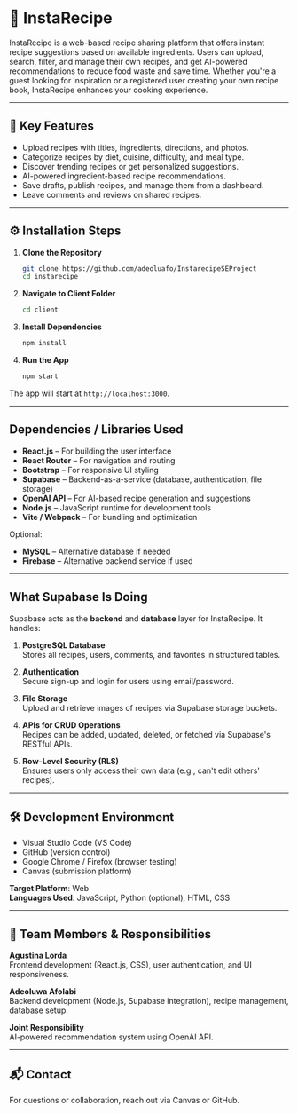 # 📌 InstaRecipe

InstaRecipe is a web-based recipe sharing platform that offers instant recipe suggestions based on available ingredients. Users can upload, search, filter, and manage their own recipes, and get AI-powered recommendations to reduce food waste and save time. Whether you're a guest looking for inspiration or a registered user creating your own recipe book, InstaRecipe enhances your cooking experience.

---

## 🚀 Key Features

- Upload recipes with titles, ingredients, directions, and photos.
- Categorize recipes by diet, cuisine, difficulty, and meal type.
- Discover trending recipes or get personalized suggestions.
- AI-powered ingredient-based recipe recommendations.
- Save drafts, publish recipes, and manage them from a dashboard.
- Leave comments and reviews on shared recipes.

---

## ⚙️ Installation Steps

1. **Clone the Repository**
   ```bash
   git clone https://github.com/adeoluafo/InstarecipeSEProject
   cd instarecipe
   ```

2. **Navigate to Client Folder**
   ```bash
   cd client
   ```

3. **Install Dependencies**
   ```bash
   npm install
   ```

4. **Run the App**
   ```bash
   npm start
   ```

The app will start at `http://localhost:3000`.

---

## Dependencies / Libraries Used

- **React.js** – For building the user interface
- **React Router** – For navigation and routing
- **Bootstrap** – For responsive UI styling
- **Supabase** – Backend-as-a-service (database, authentication, file storage)
- **OpenAI API** – For AI-based recipe generation and suggestions
- **Node.js** – JavaScript runtime for development tools
- **Vite / Webpack** – For bundling and optimization

Optional:
- **MySQL** – Alternative database if needed
- **Firebase** – Alternative backend service if used

---

## What Supabase Is Doing

Supabase acts as the **backend** and **database** layer for InstaRecipe. It handles:

1. **PostgreSQL Database**  
   Stores all recipes, users, comments, and favorites in structured tables.

2. **Authentication**  
   Secure sign-up and login for users using email/password.

3. **File Storage**  
   Upload and retrieve images of recipes via Supabase storage buckets.

4. **APIs for CRUD Operations**  
   Recipes can be added, updated, deleted, or fetched via Supabase's RESTful APIs.

5. **Row-Level Security (RLS)**  
   Ensures users only access their own data (e.g., can't edit others' recipes).

---

## 🛠 Development Environment

- Visual Studio Code (VS Code)
- GitHub (version control)
- Google Chrome / Firefox (browser testing)
- Canvas (submission platform)

**Target Platform**: Web  
**Languages Used**: JavaScript, Python (optional), HTML, CSS

---

## 👥 Team Members & Responsibilities

**Agustina Lorda**  
Frontend development (React.js, CSS), user authentication, and UI responsiveness.

**Adeoluwa Afolabi**  
Backend development (Node.js, Supabase integration), recipe management, database setup.

**Joint Responsibility**  
AI-powered recommendation system using OpenAI API.

---

## 📬 Contact

For questions or collaboration, reach out via Canvas or GitHub.